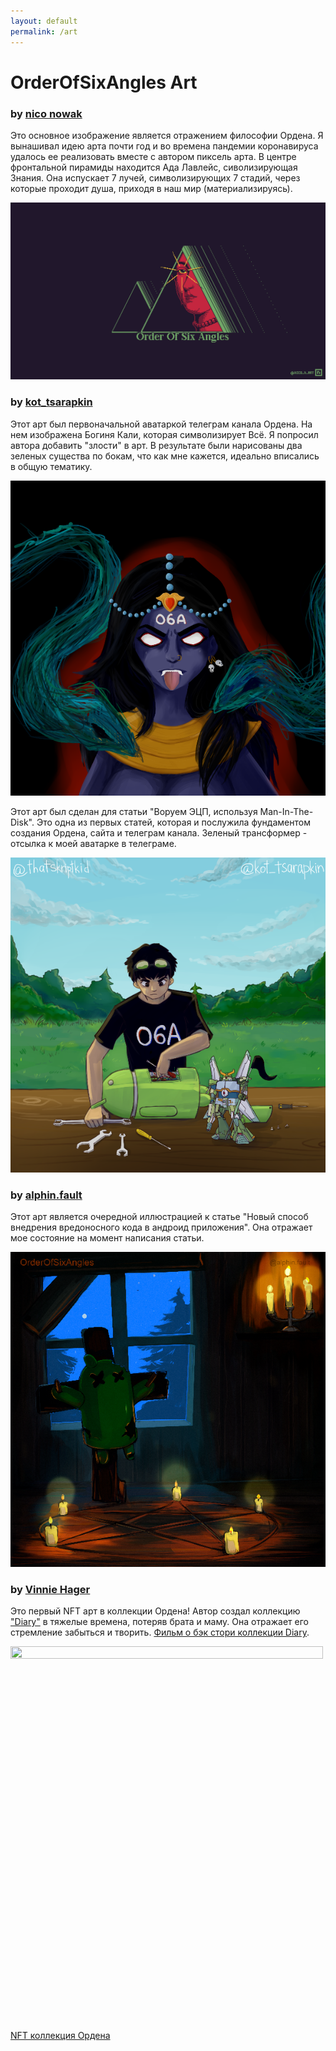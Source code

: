 ```yaml
---
layout: default
permalink: /art
---
```


<style>
    img {
        max-width:100%;
        height:auto;
    }
</style>

# OrderOfSixAngles Art

### by [nico nowak](https://twitter.com/nowk_n)

<p>Это основное изображение является отражением философии Ордена. Я вынашивал идею арта почти год и во времена пандемии коронавируса удалось ее реализовать вместе с автором пиксель арта. В центре фронтальной пирамиды находится Ада Лавлейс, сиволизирующая Знания. Она испускает 7 лучей, символизирующих 7 стадий, через которые проходит душа, приходя в наш мир (материализируясь). </p>

<a href="/assets/images/orderofsixangles_art/ada_art.png"><img src="/assets/images/orderofsixangles_art/ada_art.png" alt="Angles"/></a>

### by [kot_tsarapkin](https://www.instagram.com/kottsarapkin/)

<p>Этот арт был первоначальной аватаркой телеграм канала Ордена. На нем изображена Богиня Кали, которая символизирует Всё. Я попросил автора добавить "злости" в арт. В результате были нарисованы два зеленых существа по бокам, что как мне кажется, идеально вписались в общую тематику.</p>

<a href="/assets/images/orderofsixangles_art/kali.png"><img src="/assets/images/orderofsixangles_art/kali_resized.png" alt="Kali"/></a>

<p>Этот арт был сделан для статьи "Воруем ЭЦП, используя Man-In-The-Disk". Это одна из первых статей, которая и послужила фундаментом создания Ордена, сайта и телеграм канала. Зеленый трансформер - отсылка к моей аватарке в телеграме.</p>

<a href="/assets/images/orderofsixangles_art/man_in_the_disk.png"><img src="/assets/images/orderofsixangles_art/man_in_the_disk_resized.png" alt="Man in the disk"/></a>

### by [alphin.fault](https://www.instagram.com/alphin.fault)

<p>Этот арт является очередной иллюстрацией к статье "Новый способ внедрения вредоносного кода в андроид приложения". Она отражает мое состояние на момент написания статьи.</p>

<a href="/assets/images/orderofsixangles_art/silent_night.png"><img src="/assets/images/orderofsixangles_art/silent_night_resized.png" alt="Silent night"/></a>

### by [Vinnie Hager](https://twitter.com/VinnieHager)

Это первый NFT арт в коллекции Ордена! Автор создал коллекцию <a href="https://opensea.io/collection/diary-by-vinnie-hager">"Diary"</a> в тяжелые времена, потеряв брата и маму. Она отражает его стремление забыться и творить. [Фильм о бэк стори коллекции Diary](https://twitter.com/VinnieHager/status/1699119536904012141).

 <img src="https://i.seadn.io/gcs/files/900772088f9bd966a9b039180051d97b.png?auto=format&dpr=1&w=1000" width="500" height="600"> 

[NFT коллекция Ордена](https://opensea.io/Thatskriptkid)
